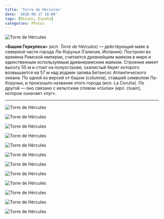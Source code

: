 ```yaml
---
title: 'Torre de Hércules'
date: '2016-08-17 18:00'
tags: [Reisen, España]
categories: Photos
---
```


<div class='preview'><img src='{{urls.media}}/TorreDeHerculesOK.jpg' alt='Torre de Hércules'></div>

«**Башня Геркулеса**» _(исп. Torre de Hércules)_ — действующий маяк в северной части города Ла-Корунья (Галисия, Испания). Построен во времена Римской империи, считается древнейшим маяком в мире и единственным используемым древнеримским маяком. Строение имеет высоту 55 м и стоит на полуострове, скалистый берег которого возвышается на 57 м над водами залива Бетансос Атлантического океана. По одной из версий от башни (columna), ставшей символом Ла-Коруньи, и произошло название этого города (исп. La Coruña). По другой — оно связано с кельтским словом «clunia» (ирл. cluain), которое означает «луг».

---

<a id='7b64beb6c41e546a76126f79b7c2416b-800'></a>![Torre de Hércules]({{urls.media}}/7b64beb6c41e546a76126f79b7c2416b-800.jpg '55 метров, да и на заметном возвышении — не шутка.')

<a id='272ccf2efa7f99026c74f8741c906ad4-800'></a>![Torre de Hércules]({{urls.media}}/272ccf2efa7f99026c74f8741c906ad4-800.jpg 'Внушительное сооружение.')

<a id='cf337902195eb6dafa8a5e8efe594455-800'></a>![Torre de Hércules]({{urls.media}}/cf337902195eb6dafa8a5e8efe594455-800.jpg 'Еще.')

<a id='b030e5dbd3b4a944e4ce056d879dadbd-800'></a>![Torre de Hércules]({{urls.media}}/b030e5dbd3b4a944e4ce056d879dadbd-800.jpg 'И еще.')

<a id='a09281bc94df66f2c059dd6dd858a0d9-800'></a>![Torre de Hércules]({{urls.media}}/a09281bc94df66f2c059dd6dd858a0d9-800.jpg 'С тыла.')

<a id='4134871bd65256f242cc8a0be19c24f6-800'></a>![Torre de Hércules]({{urls.media}}/4134871bd65256f242cc8a0be19c24f6-800.jpg 'В контражуре.')

<a id='4c2aff1baea2b875d65c5fd63e5c836b-800'></a>![Torre de Hércules]({{urls.media}}/4c2aff1baea2b875d65c5fd63e5c836b-800.jpg 'Неподалеку от маяка можно перекусить.')

<a id='70d42ef1e10ac70b051afee48e78a13d-800'></a>![Torre de Hércules]({{urls.media}}/70d42ef1e10ac70b051afee48e78a13d-800.jpg 'Роза ветров.')

<a id='46b972003d8d966d36f2a5de51f3d964-800'></a>![Torre de Hércules]({{urls.media}}/46b972003d8d966d36f2a5de51f3d964-800.jpg 'Роза ветров. Фрагмент.')

<a id='0bf7bac79a51f7d60a8e47b104a758d0-800'></a>![Torre de Hércules]({{urls.media}}/0bf7bac79a51f7d60a8e47b104a758d0-800.jpg 'Роза ветров. Фрагмент.')

<a id='765b58bacff03887fc909cc2b26e2b37-800'></a>![Torre de Hércules]({{urls.media}}/765b58bacff03887fc909cc2b26e2b37-800.jpg 'Вид на маяк с розы ветров.')

<a id='4f207c282447aec9396632fdb978f60d-800'></a>![Torre de Hércules]({{urls.media}}/4f207c282447aec9396632fdb978f60d-800.jpg 'Я не знаю, кто это, и почему у него такая грудь.')
